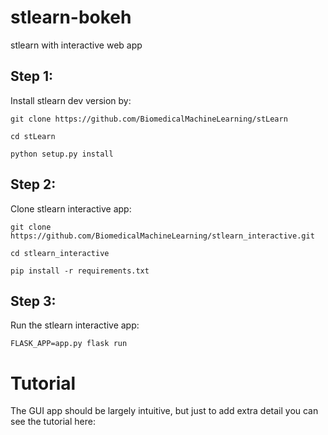 # stlearn-bokeh
stlearn with interactive web app

## Step 1:

Install stlearn dev version by:

``` git clone https://github.com/BiomedicalMachineLearning/stLearn ```

``` cd stLearn ```

``` python setup.py install ```


## Step 2:

Clone stlearn interactive app:

``` git clone https://github.com/BiomedicalMachineLearning/stlearn_interactive.git ```

``` cd stlearn_interactive ```

``` pip install -r requirements.txt ```

## Step 3:

Run the stlearn interactive app:

``` FLASK_APP=app.py flask run ```

# Tutorial
The GUI app should be largely intuitive, but just to add extra detail you can
see the tutorial here:






